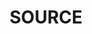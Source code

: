 ---
title: |
  SOURCE
ongoing: true
years: Ongoing
categories:
- Teaching
link: https://source.f22.href.blue/
description: >
  A graduate design seminar class at RISD focusing on how sources can affect the output of our design work.
---